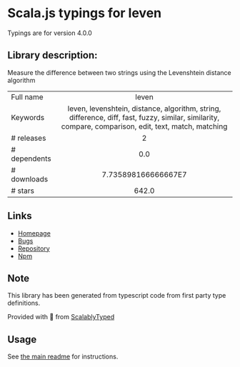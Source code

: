 
# Scala.js typings for leven

Typings are for version 4.0.0

## Library description:
Measure the difference between two strings using the Levenshtein distance algorithm

|                    |                 |
| ------------------ | :-------------: |
| Full name          | leven |
| Keywords           | leven, levenshtein, distance, algorithm, string, difference, diff, fast, fuzzy, similar, similarity, compare, comparison, edit, text, match, matching |
| # releases         | 2 |
| # dependents       | 0.0 |
| # downloads        | 7.735898166666667E7 |
| # stars            | 642.0 |

## Links
- [Homepage](https://github.com/sindresorhus/leven#readme)
- [Bugs](https://github.com/sindresorhus/leven/issues)
- [Repository](https://github.com/sindresorhus/leven)
- [Npm](https://www.npmjs.com/package/leven)
    


## Note
This library has been generated from typescript code from first party type definitions.

Provided with :purple_heart: from [ScalablyTyped](https://github.com/oyvindberg/ScalablyTyped)

## Usage
See [the main readme](../../readme.md) for instructions.


